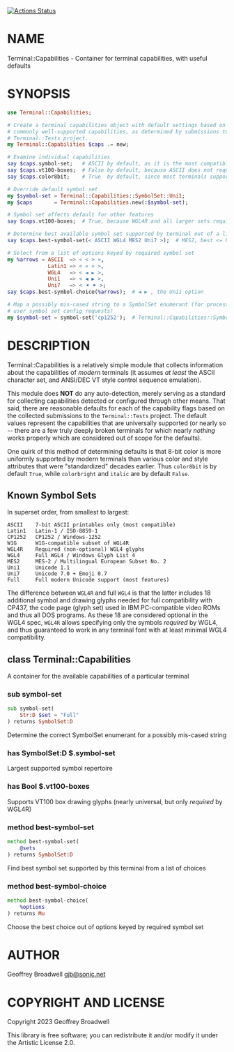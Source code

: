 [![Actions Status](https://github.com/japhb/Terminal-Capabilities/actions/workflows/test.yml/badge.svg)](https://github.com/japhb/Terminal-Capabilities/actions)

NAME
====

Terminal::Capabilities - Container for terminal capabilities, with useful defaults

SYNOPSIS
========

```raku
use Terminal::Capabilities;

# Create a terminal capabilities object with default settings based on the most
# commonly well-supported capabilities, as determined by submissions to the
# Terminal::Tests project.
my Terminal::Capabilities $caps .= new;

# Examine individual capabilities
say $caps.symbol-set;   # ASCII by default, as it is the most compatible
say $caps.vt100-boxes;  # False by default, because ASCII does not require it
say $caps.color8bit;    # True  by default, since most terminals support it

# Override default symbol set
my $symbol-set = Terminal::Capabilities::SymbolSet::Uni1;
my $caps       = Terminal::Capabilities.new(:$symbol-set);

# Symbol set affects default for other features
say $caps.vt100-boxes;  # True, because WGL4R and all larger sets require it

# Determine best available symbol set supported by terminal out of a list
say $caps.best-symbol-set(< ASCII WGL4 MES2 Uni7 >);  # MES2, best <= Uni1

# Select from a list of options keyed by required symbol set
my %arrows = ASCII  => « < > »,
             Latin1 => < « » >,
             WGL4   => < ◄ ► >,
             Uni1   => < ◀ ▶ >,
             Uni7   => < ⯇ ⯈ >;
say $caps.best-symbol-choice(%arrows);  # ◀ ▶ , the Uni1 option

# Map a possibly mis-cased string to a SymbolSet enumerant (for processing
# user symbol set config requests)
my $symbol-set = symbol-set('cp1252');  # Terminal::Capabilities::SymbolSet::CP1252
```

DESCRIPTION
===========

Terminal::Capabilities is a relatively simple module that collects information about the capabilities of *modern* terminals (it assumes *at least* the ASCII character set, and ANSI/DEC VT style control sequence emulation).

This module does **NOT** do any auto-detection, merely serving as a standard for collecting capabilities detected or configured through other means. That said, there are reasonable defaults for each of the capability flags based on the collected submissions to the `Terminal::Tests` project. The default values represent the capabilities that are universally supported (or nearly so -- there are a few truly deeply broken terminals for which nearly *nothing* works properly which are considered out of scope for the defaults).

One quirk of this method of determining defaults is that 8-bit color is more uniformly supported by modern terminals than various color and style attributes that were "standardized" decades earlier. Thus `color8bit` is by default `True`, while `colorbright` and `italic` are by default `False`.

Known Symbol Sets
-----------------

In superset order, from smallest to largest:

    ASCII    7-bit ASCII printables only (most compatible)
    Latin1   Latin-1 / ISO-8859-1
    CP1252   CP1252 / Windows-1252
    W1G      W1G-compatible subset of WGL4R
    WGL4R    Required (non-optional) WGL4 glyphs
    WGL4     Full WGL4 / Windows Glyph List 4
    MES2     MES-2 / Multilingual European Subset No. 2
    Uni1     Unicode 1.1
    Uni7     Unicode 7.0 + Emoji 0.7
    Full     Full modern Unicode support (most features)

The difference between `WGL4R` and full `WGL4` is that the latter includes 18 additional symbol and drawing glyphs needed for full compatibility with CP437, the code page (glyph set) used in IBM PC-compatible video ROMs and thus all DOS programs. As these 18 are considered optional in the WGL4 spec, `WGL4R` allows specifying only the symbols *required* by WGL4, and thus guaranteed to work in any terminal font with at least minimal WGL4 compatibility.

class Terminal::Capabilities
----------------------------

A container for the available capabilities of a particular terminal

### sub symbol-set

```raku
sub symbol-set(
    Str:D $set = "Full"
) returns SymbolSet:D
```

Determine the correct SymbolSet enumerant for a possibly mis-cased string

### has SymbolSet:D $.symbol-set

Largest supported symbol repertoire

### has Bool $.vt100-boxes

Supports VT100 box drawing glyphs (nearly universal, but only *required* by WGL4R)

### method best-symbol-set

```raku
method best-symbol-set(
    @sets
) returns SymbolSet:D
```

Find best symbol set supported by this terminal from a list of choices

### method best-symbol-choice

```raku
method best-symbol-choice(
    %options
) returns Mu
```

Choose the best choice out of options keyed by required symbol set

AUTHOR
======

Geoffrey Broadwell <gjb@sonic.net>

COPYRIGHT AND LICENSE
=====================

Copyright 2023 Geoffrey Broadwell

This library is free software; you can redistribute it and/or modify it under the Artistic License 2.0.

